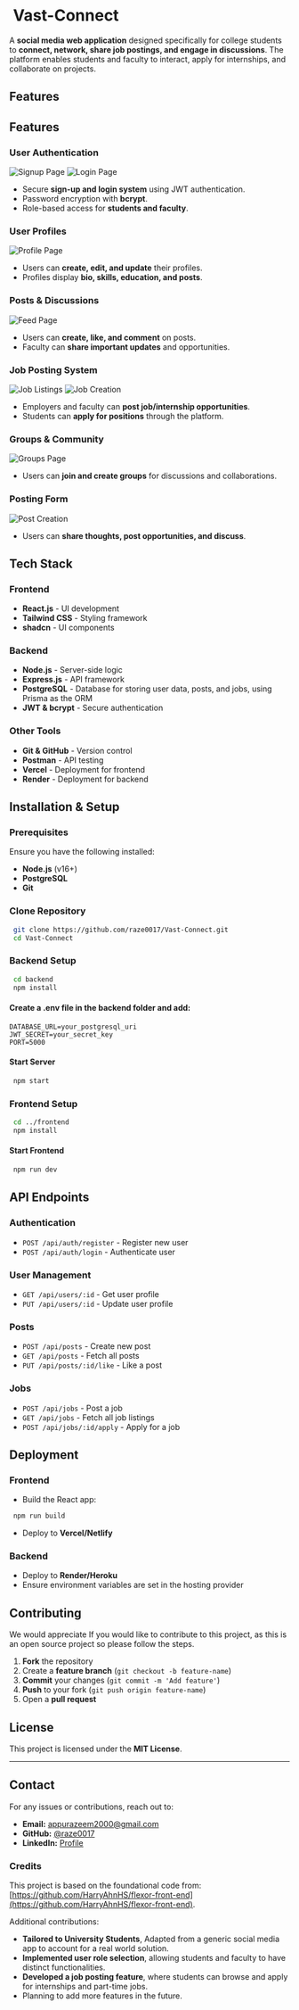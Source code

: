 #  Vast-Connect

A **social media web application** designed specifically for college students to **connect, network, share job postings, and engage in discussions**. The platform enables students and faculty to interact, apply for internships, and collaborate on projects.

## Features

## Features

### User Authentication

![Signup Page](./img/signup.png)
![Login Page](./img/login.png)

- Secure **sign-up and login system** using JWT authentication.
- Password encryption with **bcrypt**.
- Role-based access for **students and faculty**.

### User Profiles

![Profile Page](./img/userprofile.png)

- Users can **create, edit, and update** their profiles.
- Profiles display **bio, skills, education, and posts**.

### Posts & Discussions

![Feed Page](./img/feed.png)

- Users can **create, like, and comment** on posts.
- Faculty can **share important updates** and opportunities.

### Job Posting System

![Job Listings](./img/joblist.png)
![Job Creation](./img/jobpost.png)

- Employers and faculty can **post job/internship opportunities**.
- Students can **apply for positions** through the platform.

### Groups & Community

![Groups Page](./img/groups.png)

- Users can **join and create groups** for discussions and collaborations.

### Posting Form

![Post Creation](./img/createpost.png)

- Users can **share thoughts, post opportunities, and discuss**.

## Tech Stack

### Frontend

- **React.js** - UI development
- **Tailwind CSS** - Styling framework
- **shadcn** - UI components

### Backend

- **Node.js** - Server-side logic
- **Express.js** - API framework
- **PostgreSQL** - Database for storing user data, posts, and jobs, using Prisma as the ORM
- **JWT & bcrypt** - Secure authentication

### Other Tools

- **Git & GitHub** - Version control
- **Postman** - API testing
- **Vercel** - Deployment for frontend
- **Render** - Deployment for backend

## Installation & Setup

### Prerequisites

Ensure you have the following installed:

- **Node.js** (v16+)
- **PostgreSQL**
- **Git**

### Clone Repository

```sh
 git clone https://github.com/raze0017/Vast-Connect.git
 cd Vast-Connect
```

### Backend Setup

```sh
 cd backend
 npm install
```

#### Create a **.env** file in the backend folder and add:

```
DATABASE_URL=your_postgresql_uri
JWT_SECRET=your_secret_key
PORT=5000
```

#### Start Server

```sh
 npm start
```

### Frontend Setup

```sh
 cd ../frontend
 npm install
```

#### Start Frontend

```sh
 npm run dev
```

## API Endpoints

### Authentication

- `POST /api/auth/register` - Register new user
- `POST /api/auth/login` - Authenticate user

### User Management

- `GET /api/users/:id` - Get user profile
- `PUT /api/users/:id` - Update user profile

### Posts

- `POST /api/posts` - Create new post
- `GET /api/posts` - Fetch all posts
- `PUT /api/posts/:id/like` - Like a post

### Jobs

- `POST /api/jobs` - Post a job
- `GET /api/jobs` - Fetch all job listings
- `POST /api/jobs/:id/apply` - Apply for a job

## Deployment

### Frontend

- Build the React app:

```sh
 npm run build
```

- Deploy to **Vercel/Netlify**

### Backend

- Deploy to **Render/Heroku**
- Ensure environment variables are set in the hosting provider

## Contributing

We would appreciate If you would like to contribute to this project, as this is an open source project so please follow the steps.

1. **Fork** the repository
2. Create a **feature branch** (`git checkout -b feature-name`)
3. **Commit** your changes (`git commit -m 'Add feature'`)
4. **Push** to your fork (`git push origin feature-name`)
5. Open a **pull request**

## License

This project is licensed under the **MIT License**.

---

## Contact

For any issues or contributions, reach out to:

- **Email:** [appurazeem2000@gmail.com](mailto:appurazeem2000@gmail.com)
- **GitHub:** [@raze0017](https://github.com/raze0017)
- **LinkedIn:** [Profile](https://www.linkedin.com/in/abdulrahmanrazeemvs/)

### Credits

This project is based on the foundational code from: [https://github.com/HarryAhnHS/flexor-front-end](https://github.com/HarryAhnHS/flexor-front-end).

Additional contributions:

- **Tailored to University Students**, Adapted from a generic social media app to account for a real world solution.
- **Implemented user role selection**, allowing students and faculty to have distinct functionalities.
- **Developed a job posting feature**, where students can browse and apply for internships and part-time jobs.
- Planning to add more features in the future.
